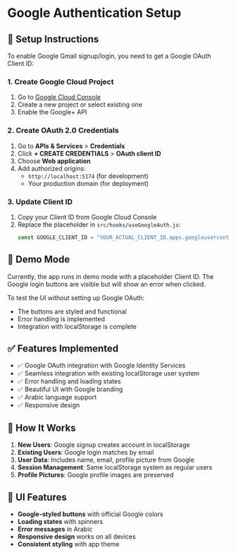 # Google Authentication Setup

## 🔧 Setup Instructions

To enable Google Gmail signup/login, you need to get a Google OAuth Client ID:

### 1. Create Google Cloud Project
1. Go to [Google Cloud Console](https://console.cloud.google.com/)
2. Create a new project or select existing one
3. Enable the Google+ API

### 2. Create OAuth 2.0 Credentials
1. Go to **APIs & Services** > **Credentials**
2. Click **+ CREATE CREDENTIALS** > **OAuth client ID**
3. Choose **Web application**
4. Add authorized origins:
   - `http://localhost:5174` (for development)
   - Your production domain (for deployment)

### 3. Update Client ID
1. Copy your Client ID from Google Cloud Console
2. Replace the placeholder in `src/hooks/useGoogleAuth.js`:
   ```javascript
   const GOOGLE_CLIENT_ID = "YOUR_ACTUAL_CLIENT_ID.apps.googleusercontent.com"
   ```

## 🎯 Demo Mode

Currently, the app runs in demo mode with a placeholder Client ID. The Google login buttons are visible but will show an error when clicked.

To test the UI without setting up Google OAuth:
- The buttons are styled and functional
- Error handling is implemented
- Integration with localStorage is complete

## ✅ Features Implemented

- ✅ Google OAuth integration with Google Identity Services
- ✅ Seamless integration with existing localStorage user system
- ✅ Error handling and loading states
- ✅ Beautiful UI with Google branding
- ✅ Arabic language support
- ✅ Responsive design

## 🚀 How It Works

1. **New Users**: Google signup creates account in localStorage
2. **Existing Users**: Google login matches by email
3. **User Data**: Includes name, email, profile picture from Google
4. **Session Management**: Same localStorage system as regular users
5. **Profile Pictures**: Google profile images are preserved

## 🎨 UI Features

- **Google-styled buttons** with official Google colors
- **Loading states** with spinners
- **Error messages** in Arabic
- **Responsive design** works on all devices
- **Consistent styling** with app theme

